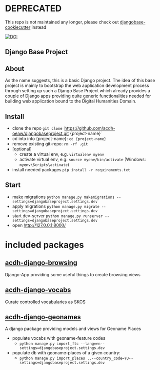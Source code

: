 # DEPRECATED

This repo is not maintained any longer, please check out [djangobase-cookiecutter](https://github.com/acdh-oeaw/djangobase-cookiecutter) instead


[![DOI](https://zenodo.org/badge/95352230.svg)](https://zenodo.org/badge/latestdoi/95352230)

## Django Base Project

## About

As the name suggests, this is a basic Django project. The idea of this base project is mainly to bootstrap the web application development process through setting up such a Django Base Project which already provides a couple of Django apps providing quite generic functionalities needed for building web application bound to the Digital Humanities Domain.

## Install

* clone the repo `git clone `https://github.com/acdh-oeaw/djangobaseproject.git {project-name}`
* cd into into {project-name}: `cd {project-name}`
* remove existing git-repo: `rm -rf .git`
* [optional]
  * create a virtual env, e.g. `virtualenv myenv`
  * activate virtual env, e.g. `source myenv/bin/activate` (Windows: `myenv\Scripts\activate`)
* install needed packages `pip install -r requirements.txt`

## Start

* make migrations `python manage.py makemigrations --settings=djangobaseproject.settings.dev`
* apply migrations `python manage.py migrate --settings=djangobaseproject.settings.dev`
* start dev-server `python manage.py runserver --settings=djangobaseproject.settings.dev`
* open http://127.0.0.1:8000/


# included packages

## [acdh-django-browsing](https://github.com/acdh-oeaw/acdh-django-browsing)

Django-App providing some useful things to create browsing views


## [acdh-django-vocabs](https://github.com/acdh-oeaw/acdh-django-vocabs)

Curate controlled vocabularies as SKOS

## [acdh-django-geonames](https://github.com/acdh-oeaw/acdh-django-geonames)

A django package providing models and views for Geoname Places

* populate vocabs with geoname-feature codes
    * `python manage.py import_ftc --lang=en--settings=djangobaseproject.settings.dev`
* populate db with geoname-places of a given country:
    * `python manage.py import_places ..--country_code=YU--settings=djangobaseproject.settings.dev`
